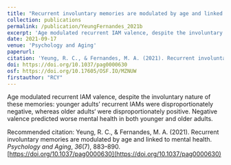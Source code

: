 ```yaml
---
title: "Recurrent involuntary memories are modulated by age and linked to mental health"
collection: publications
permalink: /publication/YeungFernandes_2021b
excerpt: 'Age modulated recurrent IAM valence, despite the involuntary nature of these memories: younger adults’ recurrent IAMs were disproportionately negative, whereas older adults‘ were disproportionately positive. Negative valence predicted worse mental health in both younger and older adults.'
date: 2021-09-17
venue: 'Psychology and Aging'
paperurl: 
citation: 'Yeung, R. C., & Fernandes, M. A. (2021). Recurrent involuntary memories are modulated by age and linked to mental health. <i>Psychology and Aging</i>, <i>36</i>(7), 883–890. https://doi.org/10.1037/pag0000630'
doi: https://doi.org/10.1037/pag0000630
osf: https://doi.org/10.17605/OSF.IO/MZNUW
firstauthor: "RCY"
---
```

Age modulated recurrent IAM valence, despite the involuntary nature of these memories: younger adults’ recurrent IAMs were disproportionately negative, whereas older adults‘ were disproportionately positive. Negative valence predicted worse mental health in both younger and older adults.

Recommended citation: Yeung, R. C., & Fernandes, M. A. (2021). Recurrent involuntary memories are modulated by age and linked to mental health. *Psychology and Aging*, *36*(7), 883–890. [https://doi.org/10.1037/pag0000630](https://doi.org/10.1037/pag0000630)